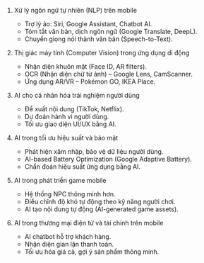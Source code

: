 
1. Xử lý ngôn ngữ tự nhiên (NLP) trên mobile
   - Trợ lý ảo: Siri, Google Assistant, Chatbot AI.
   - Tóm tắt văn bản, dịch ngôn ngữ (Google Translate, DeepL).
   - Chuyển giọng nói thành văn bản (Speech-to-Text).

2. Thị giác máy tính (Computer Vision) trong ứng dụng di động
   - Nhận diện khuôn mặt (Face ID, AR filters).
   - OCR (Nhận diện chữ từ ảnh) – Google Lens, CamScanner.
   - Ứng dụng AR/VR – Pokémon GO, IKEA Place.

3. AI cho cá nhân hóa trải nghiệm người dùng
   - Đề xuất nội dung (TikTok, Netflix).
   - Dự đoán hành vi người dùng.
   - Tối ưu giao diện UI/UX bằng AI.

4. AI trong tối ưu hiệu suất và bảo mật
   - Phát hiện xâm nhập, bảo vệ dữ liệu người dùng.
   - AI-based Battery Optimization (Google Adaptive Battery).
   - Chẩn đoán hiệu suất ứng dụng bằng AI.

5. AI trong phát triển game mobile
   - Hệ thống NPC thông minh hơn.
   - Điều chỉnh độ khó tự động theo kỹ năng người chơi.
   - AI tạo nội dung tự động (AI-generated game assets).

6. AI trong thương mại điện tử và tài chính trên mobile
   - AI chatbot hỗ trợ khách hàng.
   - Nhận diện gian lận thanh toán.
   - Tối ưu hóa giá cả, gợi ý sản phẩm thông minh.
```

